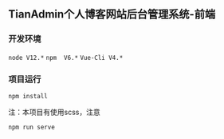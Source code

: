 ## TianAdmin个人博客网站后台管理系统-前端


### 开发环境
``node V12.*``
``npm  V6.*``
``Vue-Cli V4.*``

### 项目运行

``npm install``

注：本项目有使用scss，注意

``npm run serve``

###
